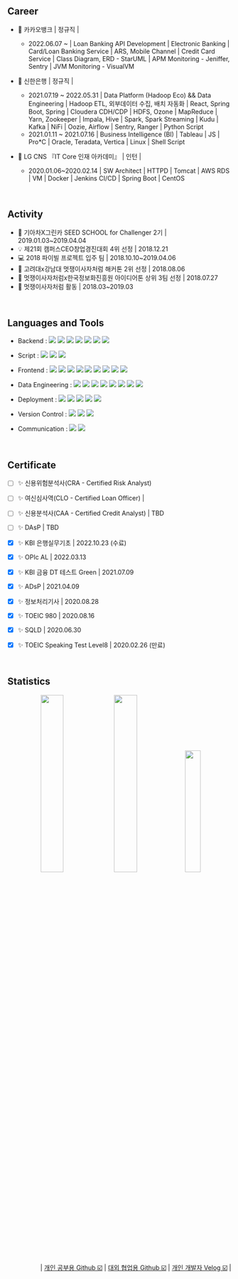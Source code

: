 <br>
   
## Career 
* 🏦 카카오뱅크 | 정규직 |  
  * 2022.06.07 ~ | Loan Banking API Development | Electronic Banking | Card/Loan Banking Service | ARS, Mobile Channel | Credit Card Service | Class Diagram, ERD - StarUML | APM Monitoring - Jeniffer, Sentry | JVM Monitoring - VisualVM

* 🏦 신한은행 | 정규직 |  
  * 2021.07.19 ~ 2022.05.31 | Data Platform (Hadoop Eco) && Data Engineering | Hadoop ETL, 외부데이터 수집, 배치 자동화 | React, Spring Boot, Spring | Cloudera CDH/CDP | HDFS, Ozone | MapReduce | Yarn, Zookeeper | Impala, Hive | Spark, Spark Streaming | Kudu | Kafka | NiFi | Oozie, Airflow | Sentry, Ranger | Python Script
  * 2021.01.11 ~ 2021.07.16 | Business Intelligence (BI) | Tableau | JS | Pro*C | Oracle, Teradata, Vertica | Linux | Shell Script 

* 💼 LG CNS 『IT Core 인재 아카데미』 | 인턴 |
  * 2020.01.06~2020.02.14 | SW Architect | HTTPD | Tomcat | AWS RDS | VM | Docker | Jenkins CI/CD | Spring Boot | CentOS

<br>

## Activity
* 🌱 기아차X그린카 SEED SCHOOL for Challenger 2기 | 2019.01.03~2019.04.04
* 💡 제21회 캠퍼스CEO창업경진대회 4위 선정 | 2018.12.21
* 💻 2018 파이빌 프로젝트 입주 팀 | 2018.10.10~2019.04.06
* 🦁 고려대x강남대 멋쟁이사자처럼 해커톤 2위 선정 | 2018.08.06
* 🦁 멋쟁이사자처럼x한국정보화진흥원 아이디어톤 상위 3팀 선정 | 2018.07.27
* 🦁 멋쟁이사자처럼 활동 | 2018.03~2019.03

<br>

## Languages and Tools
- Backend : 
<span><img src="https://img.shields.io/badge/Tomcat-F8DC75?style=flat&logo=ApacheTomcat&logoColor=white"/></span>
<span><img src="https://img.shields.io/badge/Java-6DB33F?style=flat&logo=java&logoColor=white"/></span>
<span><img src="https://img.shields.io/badge/Spring-6DB33F?style=flat&logo=spring&logoColor=white"/></span>
<span><img src="https://img.shields.io/badge/JPA-6DB33F?style=flat&logo=JPA&logoColor=white"/></span>
<span><img src="https://img.shields.io/badge/MyBatis-6DB33F?style=flat&logo=MyBatis&logoColor=white"/></span>
<span><img src="https://img.shields.io/badge/AWS RDS-527FFF?style=flat&logo=AmazonRDS&logoColor=white"/></span>
<span><img src="https://img.shields.io/badge/AWS S3-569A31?style=flat&logo=AmazonS3&logoColor=white"/></span>

- Script :
<span><img src="https://img.shields.io/badge/Linux-FCC624?style=flat&logo=Linux&logoColor=white"/></span>
<span><img src="https://img.shields.io/badge/Bash-4EAA25?style=flat&logo=GNUBash&logoColor=white"/></span>
<span><img src="https://img.shields.io/badge/Python-3776AB?style=flat&logo=Python&logoColor=white"/></span>
- Frontend : 
<span><img src="https://img.shields.io/badge/Nginx-009639?style=flat&logo=Nginx&logoColor=white"/></span>
<span><img src="https://img.shields.io/badge/HTML-e34f26?style=flat&logo=html5&logoColor=white"/></span>
<span><img src="https://img.shields.io/badge/CSS-1572b6?style=flat&logo=css3&logoColor=white"/></span>
<span><img src="https://img.shields.io/badge/JavaScript-dbab09?style=flat&logo=javascript&logoColor=white"/></span>
<span><img src="https://img.shields.io/badge/TypeScript-3178C6?style=flat&logo=typescript&logoColor=white"/></span>
<span><img src="https://img.shields.io/badge/Sass-cc6699?style=flat&logo=sass&logoColor=white"/></span>
<span><img src="https://img.shields.io/badge/React-61dafb?style=flat&logo=react&logoColor=white"/></span>
<span><img src="https://img.shields.io/badge/Redux-764abc?style=flat&logo=redux&logoColor=white"/></span>
<span><img src="https://img.shields.io/badge/Saga-89d96d?style=flat&logo=redux-saga&logoColor=white"/></span>
- Data Engineering :
<span><img src="https://img.shields.io/badge/Scala-DC322F?style=flat&logo=scala&logoColor=white"/></span>
<span><img src="https://img.shields.io/badge/Apache Spark-FA6423?style=flat&logo=ApacheSpark&logoColor=white"/></span>
<span><img src="https://img.shields.io/badge/Apache Hadoop-66CCFF?style=flat&logo=ApacheHadoop&logoColor=white"/></span>
<span><img src="https://img.shields.io/badge/Apache Hive-FDEE21?style=flat&logo=ApacheHive&logoColor=white"/></span>
<span><img src="https://img.shields.io/badge/Cloudera-F96702?style=flat&logo=Cloudera&logoColor=white"/></span>
<span><img src="https://img.shields.io/badge/Cloudera Impala-2496ED?style=flat&logo=ClouderaImpala&logoColor=white"/></span>
<span><img src="https://img.shields.io/badge/Kafka-231F20?style=flat&logo=ApacheKafka&logoColor=white"/></span>
<span><img src="https://img.shields.io/badge/Tableau-E97627?style=flat&logo=Tableau&logoColor=white"/></span>
- Deployment : 
<span><img src="https://img.shields.io/badge/Jenkins-D24939?style=flat&logo=Jenkins&logoColor=white"/></span>
<span><img src="https://img.shields.io/badge/AWS-232f3e?style=flat&logo=amazon-aws&logoColor=white"/></span>
<span><img src="https://img.shields.io/badge/AWS EC2-FF9900?style=flat&logo=AWSEC2&logoColor=white"/></span>
<span><img src="https://img.shields.io/badge/Docker-2496ED?style=flat&logo=docker&logoColor=white"/></span>
<span><img src="https://img.shields.io/badge/Heroku-430098?style=flat&logo=heroku&logoColor=white"/></span>
- Version Control : 
<span><img src="https://img.shields.io/badge/Git-f05032?style=flat&logo=git&logoColor=white"/></span>
<span><img src="https://img.shields.io/badge/GitHub-181717?style=flat&logo=github&logoColor=white"/></span>
<span><img src="https://img.shields.io/badge/GitLab-FC6D26?style=flat&logo=gitlab&logoColor=white"/></span>
- Communication : 
<span><img src="https://img.shields.io/badge/Jira-0052cc?style=flat&logo=jira&logoColor=white"/></span>
<span><img src="https://img.shields.io/badge/Confluence-0052cc?style=flat&logo=confluence&logoColor=white"/></span>

<br>

## Certificate 
* [ ] ✨ 신용위험분석사(CRA - Certified Risk Analyst)
* [ ] ✨ 여신심사역(CLO - Certified Loan Officer) | 
* [ ] ✨ 신용분석사(CAA - Certified Credit Analyst) | TBD
* [ ] ✨ DAsP | TBD
* [X] ✨ KBI 은행실무기초 | 2022.10.23 (수료)
* [X] ✨ OPIc AL | 2022.03.13
* [X] ✨ KBI 금융 DT 테스트 Green | 2021.07.09
* [X] ✨ ADsP | 2021.04.09
* [X] ✨ 정보처리기사 | 2020.08.28
* [X] ✨ TOEIC 980 | 2020.08.16
* [X] ✨ SQLD | 2020.06.30
* [X] ✨ TOEIC Speaking Test Level8 | 2020.02.26 (만료)


<!-- * ✨ DAsP | 2021.07.02 -->

<br>

## Statistics

<div align="center" >
     <img width="32%" src="https://github-readme-stats.vercel.app/api/?username=PoSungKim&count_private=true&theme=highcontrast&showicons=true" \>
     <img width="32%" src="https://github-readme-streak-stats.herokuapp.com/?user=PoSungKim&theme=highcontrast&hide_border=false" \>
     <img width="26.5%" src="https://github-readme-stats.vercel.app/api/top-langs/?username=PoSungKim&count_private=true&show_icons=true&theme=highcontrast&layout=compact" \>
</div>


<br>

<div align="right">
  
  | [개인 공부용 Github ☑️](https://github.com/PoSungKim) | [대외 협업용 Github ☑️](https://github.com/bene-bean) | [개인 개발자 Velog ☑️](https://velog.io/@benebean) |

</div>


<!-- 
**PoSungKim/PoSungKim** is a ✨ _special_ ✨ repository because its `README.md` (this file) appears on your GitHub profile.

Here are some ideas to get you started:

- 🔭 I’m currently working on ...
- 🌱 I’m currently learning ...
- 👯 I’m looking to collaborate on ...
- 🤔 I’m looking for help with ...
- 💬 Ask me about ...
- 📫 How to reach me: ...
- 😄 Pronouns: ...
- ⚡ Fun fact: ...
-->
